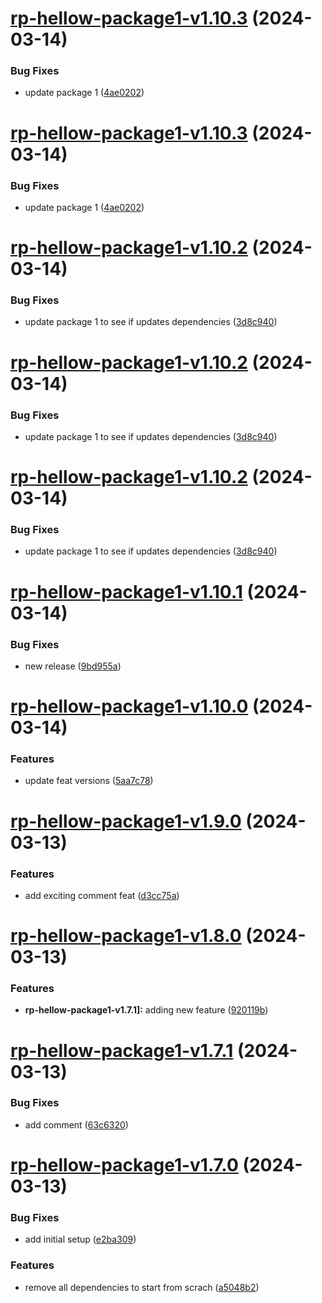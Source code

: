 # [rp-hellow-package1-v1.10.3](https://github.com/iriteshp/hellow-npm/compare/rp-hellow-package1-v1.10.2...rp-hellow-package1-v1.10.3) (2024-03-14)


### Bug Fixes

* update package 1 ([4ae0202](https://github.com/iriteshp/hellow-npm/commit/4ae0202a256048a66d086b0dc39b6a95553e66d1))

# [rp-hellow-package1-v1.10.3](https://github.com/iriteshp/hellow-npm/compare/rp-hellow-package1-v1.10.2...rp-hellow-package1-v1.10.3) (2024-03-14)


### Bug Fixes

* update package 1 ([4ae0202](https://github.com/iriteshp/hellow-npm/commit/4ae0202a256048a66d086b0dc39b6a95553e66d1))

# [rp-hellow-package1-v1.10.2](https://github.com/iriteshp/hellow-npm/compare/rp-hellow-package1-v1.10.1...rp-hellow-package1-v1.10.2) (2024-03-14)


### Bug Fixes

* update package 1 to see if updates dependencies ([3d8c940](https://github.com/iriteshp/hellow-npm/commit/3d8c9404c9290b464d0046903c84de9b9e1b8f28))

# [rp-hellow-package1-v1.10.2](https://github.com/iriteshp/hellow-npm/compare/rp-hellow-package1-v1.10.1...rp-hellow-package1-v1.10.2) (2024-03-14)


### Bug Fixes

* update package 1 to see if updates dependencies ([3d8c940](https://github.com/iriteshp/hellow-npm/commit/3d8c9404c9290b464d0046903c84de9b9e1b8f28))

# [rp-hellow-package1-v1.10.2](https://github.com/iriteshp/hellow-npm/compare/rp-hellow-package1-v1.10.1...rp-hellow-package1-v1.10.2) (2024-03-14)


### Bug Fixes

* update package 1 to see if updates dependencies ([3d8c940](https://github.com/iriteshp/hellow-npm/commit/3d8c9404c9290b464d0046903c84de9b9e1b8f28))

# [rp-hellow-package1-v1.10.1](https://github.com/iriteshp/hellow-npm/compare/rp-hellow-package1-v1.10.0...rp-hellow-package1-v1.10.1) (2024-03-14)


### Bug Fixes

* new release ([9bd955a](https://github.com/iriteshp/hellow-npm/commit/9bd955a9012d7b7f3c4df5a5890335435dafc775))

# [rp-hellow-package1-v1.10.0](https://github.com/iriteshp/hellow-npm/compare/rp-hellow-package1-v1.9.0...rp-hellow-package1-v1.10.0) (2024-03-14)


### Features

* update feat versions ([5aa7c78](https://github.com/iriteshp/hellow-npm/commit/5aa7c78c93da45728b2dcc8bf4bad954aa695e7f))

# [rp-hellow-package1-v1.9.0](https://github.com/iriteshp/hellow-npm/compare/rp-hellow-package1-v1.8.0...rp-hellow-package1-v1.9.0) (2024-03-13)


### Features

* add exciting comment feat ([d3cc75a](https://github.com/iriteshp/hellow-npm/commit/d3cc75a5c54fc542a78f1cbc0815197357fb0eef))

# [rp-hellow-package1-v1.8.0](https://github.com/iriteshp/hellow-npm/compare/rp-hellow-package1-v1.7.1...rp-hellow-package1-v1.8.0) (2024-03-13)


### Features

* **rp-hellow-package1-v1.7.1]:** adding new feature ([920119b](https://github.com/iriteshp/hellow-npm/commit/920119b7a880351ab4d35e1b3c8c61d5d9770aa2))

# [rp-hellow-package1-v1.7.1](https://github.com/iriteshp/hellow-npm/compare/rp-hellow-package1-v1.7.0...rp-hellow-package1-v1.7.1) (2024-03-13)


### Bug Fixes

* add comment ([63c6320](https://github.com/iriteshp/hellow-npm/commit/63c6320b41f8123d3a28b52b9a18c3958c852ecc))

# [rp-hellow-package1-v1.7.0](https://github.com/iriteshp/hellow-npm/compare/rp-hellow-package1-v1.6.0...rp-hellow-package1-v1.7.0) (2024-03-13)


### Bug Fixes

* add initial setup ([e2ba309](https://github.com/iriteshp/hellow-npm/commit/e2ba3095c2a86fee2ca70a5e67391e49037d688c))


### Features

* remove all dependencies to start from scrach ([a5048b2](https://github.com/iriteshp/hellow-npm/commit/a5048b213cdb0bee5526b7a9ffea44ad9a883c5b))
